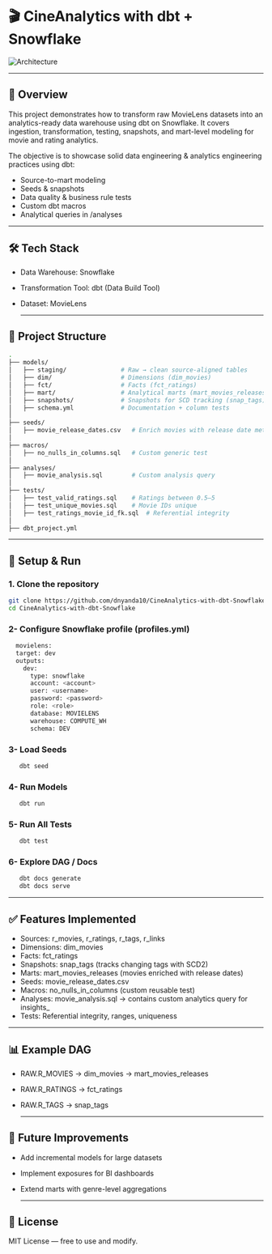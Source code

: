 # 🎬 CineAnalytics with dbt + Snowflake

![Architecture](movielens_dbt_architecture.png)

----------

## 📌 Overview

This project demonstrates how to transform raw MovieLens datasets into an analytics-ready data warehouse using dbt on Snowflake. It covers ingestion, transformation, testing, snapshots, and mart-level modeling for movie and rating analytics.

The objective is to showcase solid data engineering & analytics engineering practices using dbt:
- Source-to-mart modeling
- Seeds & snapshots
- Data quality & business rule tests
- Custom dbt macros
- Analytical queries in /analyses

----------------------------------

## 🛠 Tech Stack
- Data Warehouse: Snowflake
- Transformation Tool: dbt (Data Build Tool)
- Dataset: MovieLens

  ------------
## 📂 Project Structure
```bash
.
├── models/
│   ├── staging/               # Raw → clean source-aligned tables
│   ├── dim/                   # Dimensions (dim_movies)
│   ├── fct/                   # Facts (fct_ratings)
│   ├── mart/                  # Analytical marts (mart_movies_releases)
│   ├── snapshots/             # Snapshots for SCD tracking (snap_tags)
│   ├── schema.yml             # Documentation + column tests
│
├── seeds/
│   ├── movie_release_dates.csv   # Enrich movies with release date metadata
│
├── macros/
│   ├── no_nulls_in_columns.sql   # Custom generic test
│
├── analyses/
│   ├── movie_analysis.sql        # Custom analysis query
│
├── tests/
│   ├── test_valid_ratings.sql    # Ratings between 0.5–5
│   ├── test_unique_movies.sql    # Movie IDs unique
│   ├── test_ratings_movie_id_fk.sql  # Referential integrity
│
├── dbt_project.yml

```
-------

## 🚀 Setup & Run

### 1. Clone the repository
```bash
git clone https://github.com/dnyanda10/CineAnalytics-with-dbt-Snowflake.git
cd CineAnalytics-with-dbt-Snowflake

```

### 2- Configure Snowflake profile (profiles.yml)
```bash
  movielens:
  target: dev
  outputs:
    dev:
      type: snowflake
      account: <account>
      user: <username>
      password: <password>
      role: <role>
      database: MOVIELENS
      warehouse: COMPUTE_WH
      schema: DEV
```

### 3- Load Seeds
```bash
   dbt seed
 ``` 

### 4- Run Models
```bash
   dbt run
```

### 5- Run All Tests
```bash
   dbt test
``` 

### 6- Explore DAG / Docs
```bash
   dbt docs generate
   dbt docs serve
```
----------------

## ✅ Features Implemented
- Sources: r_movies, r_ratings, r_tags, r_links
- Dimensions: dim_movies
- Facts: fct_ratings
- Snapshots: snap_tags (tracks changing tags with SCD2)
- Marts: mart_movies_releases (movies enriched with release dates)
- Seeds: movie_release_dates.csv
- Macros: no_nulls_in_columns (custom reusable test)
- Analyses: movie_analysis.sql → contains custom analytics query for insights_
- Tests: Referential integrity, ranges, uniqueness

----------------
## 📊 Example DAG
- RAW.R_MOVIES → dim_movies → mart_movies_releases
- RAW.R_RATINGS → fct_ratings
- RAW.R_TAGS → snap_tags

  ----------
## 🌟 Future Improvements
- Add incremental models for large datasets
- Implement exposures for BI dashboards
- Extend marts with genre-level aggregations

  ------------

## 📜 License
MIT License — free to use and modify.












